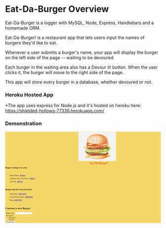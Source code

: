 # Eat-Da-Burger Overview

Eat-Da-Burger is a logger with MySQL, Node, Express, Handlebars and a homemade ORM.

Eat-Da-Burger! is a restaurant app that lets users input the names of burgers they'd like to eat.

Whenever a user submits a burger's name, your app will display the burger on the left side of the page -- waiting to be devoured.

Each burger in the waiting area also has a Devour it! button. When the user clicks it, the burger will move to the right side of the page.

This app will store every burger in a database, whether devoured or not.


### Heroku Hosted App
*The app uses express for Node.js and it's hosted on heroku here: https://shielded-hollows-77336.herokuapp.com/

### Demonstration

![gif](DaBurger.gif)
